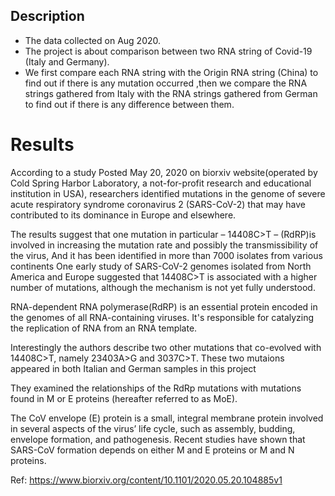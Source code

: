 ## Description 
- The data collected on Aug 2020.
- The project is about comparison between two RNA string of Covid-19 (Italy and Germany).
- We first compare each RNA string with the Origin RNA string (China) to find out if there is any mutation occurred ,then we compare the RNA strings gathered from Italy with the RNA strings gathered from  German to find out if there is any difference between them. 






# Results



According to a study Posted May 20, 2020 on biorxiv website(operated by Cold Spring Harbor Laboratory, a not-for-profit research and educational institution in USA), researchers identified mutations in the genome of severe acute respiratory syndrome coronavirus 2 (SARS-CoV-2) that may have contributed to its dominance in Europe and elsewhere.

The results suggest that one mutation in particular – 14408C>T – (RdRP)is involved in increasing the mutation rate and possibly the transmissibility of the virus, And it has been identified in more than 7000 isolates from various continents One early study of SARS-CoV-2 genomes isolated from North America and Europe suggested that 14408C>T is associated with a higher number of mutations, although the mechanism is not yet fully understood.

RNA-dependent RNA polymerase(RdRP) is an essential protein encoded in the genomes of all RNA-containing viruses. It's responsible for catalyzing the replication of RNA from an RNA template.

Interestingly the authors describe two other mutations that co-evolved with 14408C>T, namely 23403A>G and 3037C>T. These two mutaions appeared in both Italian and German samples in this project

They examined the relationships of the RdRp mutations with mutations found in M or E proteins (hereafter referred to as MoE).

The CoV envelope (E) protein is a small, integral membrane protein involved in several aspects of the virus’ life cycle, such as assembly, budding, envelope formation, and pathogenesis. Recent studies have shown that SARS-CoV formation depends on either M and E proteins or M and N proteins.

Ref: https://www.biorxiv.org/content/10.1101/2020.05.20.104885v1
